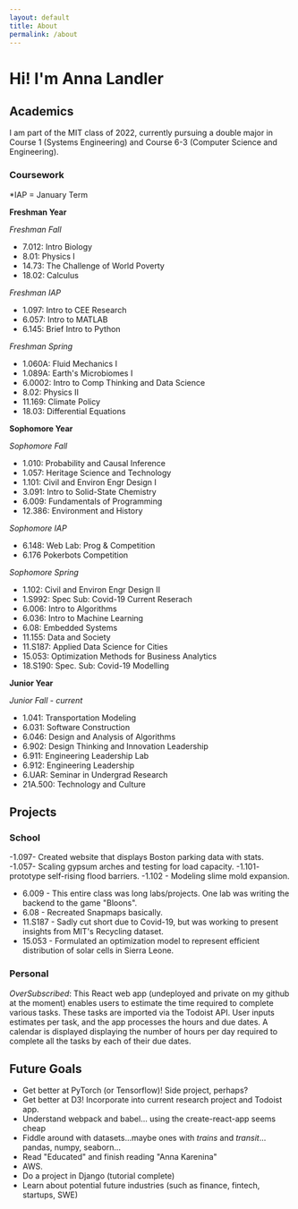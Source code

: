 ```yaml
---
layout: default
title: About
permalink: /about
---
```


# Hi! I'm Anna Landler

## Academics
I am part of the MIT class of 2022, currently pursuing
a double major in Course 1 (Systems Engineering) and Course 6-3
(Computer Science and Engineering).

### Coursework
*IAP = January Term

**Freshman Year**

*Freshman Fall*
- 7.012: Intro Biology
- 8.01: Physics I
- 14.73: The Challenge of World Poverty
- 18.02: Calculus 

*Freshman IAP*
- 1.097: Intro to CEE Research
- 6.057: Intro to MATLAB
- 6.145: Brief Intro to Python

*Freshman Spring*
- 1.060A: Fluid Mechanics I
- 1.089A: Earth's Microbiomes I
- 6.0002: Intro to Comp Thinking and Data Science
- 8.02: Physics II
- 11.169: Climate Policy
- 18.03: Differential Equations

**Sophomore Year**

*Sophomore Fall*
- 1.010: Probability and Causal Inference
- 1.057: Heritage Science and Technology
- 1.101: Civil and Environ Engr Design I
- 3.091: Intro to Solid-State Chemistry
- 6.009: Fundamentals of Programming
- 12.386: Environment and History

*Sophomore IAP*
- 6.148: Web Lab: Prog & Competition
- 6.176 Pokerbots Competition

*Sophomore Spring*
- 1.102: Civil and Environ Engr Design II
- 1.S992: Spec Sub: Covid-19 Current Reserach
- 6.006: Intro to Algorithms
- 6.036: Intro to Machine Learning
- 6.08: Embedded Systems
- 11.155: Data and Society
- 11.S187: Applied Data Science for Cities
- 15.053: Optimization Methods for Business Analytics
- 18.S190: Spec. Sub: Covid-19 Modelling

**Junior Year**

*Junior Fall - current*

- 1.041: Transportation Modeling
- 6.031: Software Construction
- 6.046: Design and Analysis of Algorithms 
- 6.902: Design Thinking and Innovation Leadership
- 6.911: Engineering Leadership Lab
- 6.912: Engineering Leadership
- 6.UAR: Seminar in Undergrad Research
- 21A.500: Technology and Culture

## Projects
### School
-1.097- Created website that displays Boston parking data with stats.
-1.057- Scaling gypsum arches and testing for load capacity.
-1.101- prototype self-rising flood barriers.
-1.102 - Modeling slime mold expansion.
- 6.009 - This entire class was long labs/projects. One lab was writing the backend to the game "Bloons".
- 6.08 - Recreated Snapmaps basically.
- 11.S187 - Sadly cut short due to Covid-19, but was working to present insights from MIT's Recycling dataset.
- 15.053 - Formulated an optimization model to represent efficient distribution of solar cells in Sierra Leone.
### Personal
*OverSubscribed*: This React web app (undeployed and private on my github at the moment) enables users to estimate the time required to complete various tasks. These tasks are imported via the Todoist API. User inputs estimates per task, and the app processes the hours and due dates. A calendar is displayed displaying the number of hours per day required to complete all the tasks by each of their due dates.

## Future Goals
- Get better at PyTorch (or Tensorflow)! Side project, perhaps?
- Get better at D3! Incorporate into current research project and Todoist app.
- Understand webpack and babel... using the create-react-app seems cheap
- Fiddle around with datasets...maybe ones with <i>trains</i> and <i>transit</i>... pandas, numpy, seaborn...
- Read "Educated" and finish reading "Anna Karenina"
- AWS.
- Do a project in Django (tutorial complete)
- Learn about potential future industries (such as finance, fintech, startups, SWE)

